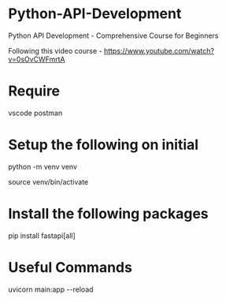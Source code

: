 # Python-API-Development
 Python API Development - Comprehensive Course for Beginners


 Following this video course - https://www.youtube.com/watch?v=0sOvCWFmrtA


# Require
vscode
postman


# Setup the following on initial
python -m venv venv

source venv/bin/activate


# Install the following packages
pip install fastapi[all]


# Useful Commands
uvicorn main:app --reload